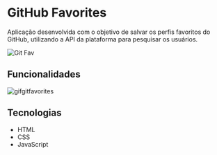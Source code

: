 # GitHub Favorites
Aplicação desenvolvida com o objetivo de salvar os perfis favoritos do GitHub, utilizando a API da plataforma para pesquisar os usuários.

![Git Fav](https://user-images.githubusercontent.com/105971989/205834523-4c21ae94-8230-4141-9ae1-f2fc3a728fe8.png)

## Funcionalidades

![gifgitfavorites](https://user-images.githubusercontent.com/105971989/205834681-67bf1b98-07b6-4db6-8dfc-08a164eeb0f1.gif)

## Tecnologias
- HTML
- CSS
- JavaScript


